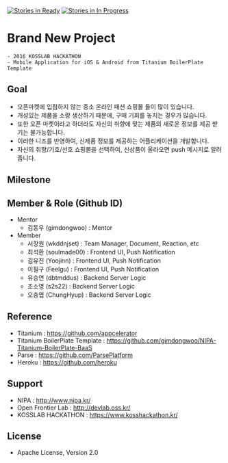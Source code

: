 [![Stories in Ready](https://badge.waffle.io/kosslab-kr/Titanium-BrandNew.png?label=ready&title=Ready)](https://waffle.io/kosslab-kr/Titanium-BrandNew)
[![Stories in In Progress](https://badge.waffle.io/kosslab-kr/Titanium-BrandNew.png?label=in%20progress&title=In%20Progress)](https://waffle.io/kosslab-kr/Titanium-BrandNew)

# Brand New Project
	- 2016 KOSSLAB HACKATHON
	- Mobile Application for iOS & Android from Titanium BoilerPlate Template

## Goal
- 오픈마켓에 입점하지 않는 중소 온라인 패션 쇼핑몰 들이 많이 있습니다.
- 개성있는 제품을 소량 생산하기 때문에, 구매 기회를 놓치는 경우가 많습니다.
- 또한 오픈 마켓이라고 하더라도 자신의 취향에 맞는 제품의 새로운 정보를 제공 받기는 불가능합니다.
- 이러한 니즈를 반영하여, 신제품 정보를 제공하는 어플리케이션을 개발합니다.
- 자신의 취향/기호/선호 쇼핑몰을 선택하여, 신상품이 올라오면 push 메시지로 알려줍니다.

## Milestone

## Member & Role (Github ID)

- Mentor
	- 김동우 (gimdongwoo) : Mentor
- Member
	- 서장원 (wkddnjset) : Team Manager, Document, Reaction, etc
	- 최석환 (soulmade00) : Frontend UI, Push Notification
	- 김유진 (Yoojinn) : Frontend UI, Push Notification
	- 이필구 (Feelgu) : Frontend UI, Push Notification
	- 유승연 (dbtmddus) : Backend Server Logic
	- 조소영 (s2s22) : Backend Server Logic
	- 오충엽 (ChungHyup) : Backend Server Logic

## Reference
- Titanium : https://github.com/appcelerator
- Titanium BoilerPlate Template : https://github.com/gimdongwoo/NIPA-Titanium-BoilerPlate-BaaS
- Parse : https://github.com/ParsePlatform
- Heroku : https://github.com/heroku

## Support
- NIPA : http://www.nipa.kr/
- Open Frontier Lab : http://devlab.oss.kr/
- KOSSLAB HACKATHON : https://www.kosshackathon.kr/

## License
- Apache License, Version 2.0
